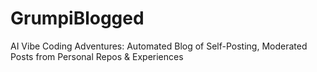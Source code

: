 # GrumpiBlogged
AI Vibe Coding Adventures: Automated Blog of Self-Posting, Moderated Posts from Personal Repos &amp; Experiences
